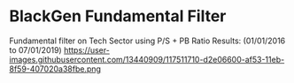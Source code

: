 # BlackGen Fundamental Filter
Fundamental filter on Tech Sector using P/S + PB Ratio Results: (01/01/2016 to 07/01/2019)
https://user-images.githubusercontent.com/13440909/117511710-d2e06600-af53-11eb-8f59-407020a38fbe.png

